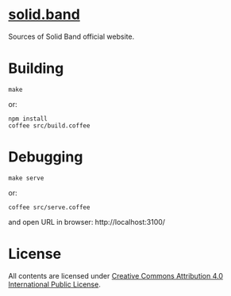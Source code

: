 [solid.band](http://solid.band)
===============================

Sources of Solid Band official website.

Building
========

    make

or:

    npm install
    coffee src/build.coffee

Debugging
=========

    make serve

or:

    coffee src/serve.coffee

and open URL in browser: http://localhost:3100/

License
=======

All contents are licensed under [Creative Commons Attribution 4.0 International Public License](https://creativecommons.org/licenses/by/4.0/).

